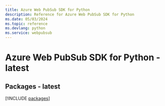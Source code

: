 ```yaml
---
title: Azure Web PubSub SDK for Python
description: Reference for Azure Web PubSub SDK for Python
ms.date: 05/03/2024
ms.topic: reference
ms.devlang: python
ms.service: webpubsub
---
```

# Azure Web PubSub SDK for Python - latest
## Packages - latest
[!INCLUDE [packages](web-pubsub-index.md)]